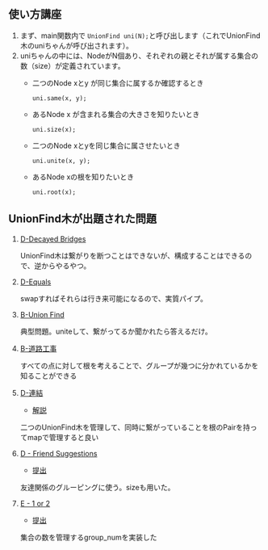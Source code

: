 
## 使い方講座
1. まず、main関数内で `UnionFind uni(N);`と呼び出します（これでUnionFind木のuniちゃんが呼び出されます）。
2. uniちゃんの中には、NodeがN個あり、それぞれの親とそれが属する集合の数（size）が定義されています。
    - 二つのNode xとy が同じ集合に属するか確認するとき

        `uni.same(x, y);`
    - あるNode x が含まれる集合の大きさを知りたいとき

        `uni.size(x);`
    - 二つのNode xとyを同じ集合に属させたいとき

        `uni.unite(x, y);`
    - あるNode xの根を知りたいとき

        `uni.root(x);`

## UnionFind木が出題された問題
1. [D-Decayed Bridges](https://beta.atcoder.jp/contests/abc120)

    UnionFind木は繋がりを断つことはできないが、構成することはできるので、逆からやるやつ。

1. [D-Equals](https://beta.atcoder.jp/contests/abc097)

    swapすればそれらは行き来可能になるので、実質パイプ。

1. [B-Union Find](https://beta.atcoder.jp/contests/atc001)

    典型問題。uniteして、繋がってるか聞かれたら答えるだけ。

1. [B-道路工事](https://beta.atcoder.jp/contests/arc032/)

    すべての点に対して根を考えることで、グループが幾つに分かれているかを知ることができる


1. [D-連結](https://beta.atcoder.jp/contests/abc049)

    - [解説](http://drken1215.hatenablog.com/entry/2019/06/29/182300)

    二つのUnionFind木を管理して、同時に繋がっていることを根のPairを持ってmapで管理すると良い


1. [D - Friend Suggestions](https://atcoder.jp/contests/abc157/tasks/abc157_d)

    - [提出](https://atcoder.jp/contests/abc157/submissions/10460043)

    友達関係のグルーピングに使う。sizeも用いた。


1. [E - 1 or 2](https://atcoder.jp/contests/abc126/tasks/abc126_e)
    - [提出](https://atcoder.jp/contests/abc126/submissions/10649376)

    集合の数を管理するgroup_numを実装した
